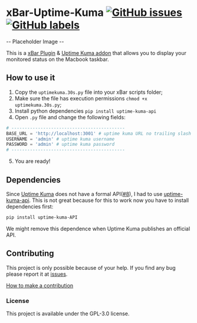 xBar-Uptime-Kuma
[![GitHub issues](https://img.shields.io/github/issues/mariogarridopt/xBar-Uptime-Kuma)](https://github.com/mariogarridopt/xBar-Uptime-Kuma/issues)
[![GitHub labels](https://img.shields.io/github/labels/mariogarridopt/xBar-Uptime-Kuma/help%20wanted)](https://github.com/mariogarridopt/xBar-Uptime-Kuma/issues?q=is%3Aopen+is%3Aissue+label%3A%22help+wanted%22)
===

-- Placeholder Image --

This is a [xBar Plugin](https://github.com/matryer/xbar) & [Uptime Kuma addon](https://github.com/louislam/uptime-kuma) that allows you to display your monitored status on the Macbook taskbar.

## How to use it

1. Copy the `uptimekuma.30s.py` file into your xBar scripts folder;
2. Make sure the file has execution permissions `chmod +x uptimekuma.30s.py`;
3. Install python dependencies `pip install uptime-kuma-api`
4. Open `.py` file and change the following fields:
```python
# -------------------------------------------
BASE_URL = 'http://localhost:3001' # uptime kuma URL no trailing slash
USERNAME = 'admin' # uptime kuma username
PASSWORD = 'admin' # uptime kuma password
# -------------------------------------------
```
5. You are ready!

## Dependencies

Since [Uptime Kuma](https://github.com/louislam/uptime-kuma) does not have a formal API([#8](https://github.com/mariogarridopt/xBar-Uptime-Kuma/issues/8)), I had to use [uptime-kuma-api](https://github.com/lucasheld/uptime-kuma-api).
This is not great because for this to work now you have to install dependencies first:
```bash
pip install uptime-kuma-API
```
We might remove this dependence when Uptime Kuma publishes an official API.

## Contributing

This project is only possible because of your help.
If you find any bug please report it at [issues](https://github.com/mariogarridopt/xBar-Uptime-Kuma/issues).

[How to make a contribution](CONTRIBUTING.md)

### License

This project is available under the GPL-3.0 license.
